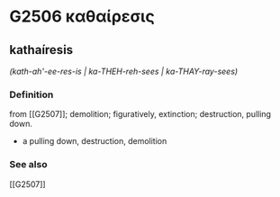 # G2506 καθαίρεσις

## kathaíresis

_(kath-ah'-ee-res-is | ka-THEH-reh-sees | ka-THAY-ray-sees)_

### Definition

from [[G2507]]; demolition; figuratively, extinction; destruction, pulling down.

- a pulling down, destruction, demolition

### See also

[[G2507]]

